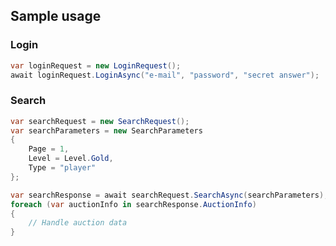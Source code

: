 ## Sample usage ##

### Login ###

```csharp
var loginRequest = new LoginRequest();
await loginRequest.LoginAsync("e-mail", "password", "secret answer");
```

### Search ###

```csharp
var searchRequest = new SearchRequest();
var searchParameters = new SearchParameters
{
	Page = 1,
    Level = Level.Gold,
	Type = "player"
};

var searchResponse = await searchRequest.SearchAsync(searchParameters);
foreach (var auctionInfo in searchResponse.AuctionInfo)
{
	// Handle auction data
}
```